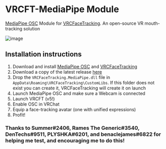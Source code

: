# VRCFT-MediaPipe Module

[MediaPipe OSC](https://github.com/Codel1417/MediaPipe-OSC) Module for [VRCFaceTracking](https://github.com/benaclejames/VRCFaceTracking). An open-source VR mouth-tracking solution

![image](https://github.com/dfgHiatus/VRCFT-Babble/assets/51272212/90601f30-55a4-48af-a012-9cdb9bc47aa6)

## Installation instructions

1) Download and install [MediaPipe OSC](https://github.com/Codel1417/MediaPipe-OSC) and [VRCFaceTracking](https://github.com/benaclejames/VRCFaceTracking)
1) Download a copy of the latest release [here](https://github.com/dfgHiatus/VRCFT-Babble/releases/latest)
1) Drop the `VRCFaceTracking.MediaPipe.dll` file in `AppData\Roaming\VRCFaceTracking\CustomLibs`. If this folder does not exist you can create it, VRCFaceTracking will create it on launch
1) Launch MediaPipe OSC and make sure a Webcam is connected
1) Launch VRCFT (v5!)
1) Enable OSC in VRChat
1) Equip a face-tracking avatar (one with unified expressions)
1) Profit!

### Thanks to Summer#2406, Rames The Generic#3540, DenTechs#9511, PLYSHKA#6201, and benaclejames#6822 for helping me test, and encouraging me to do this!
